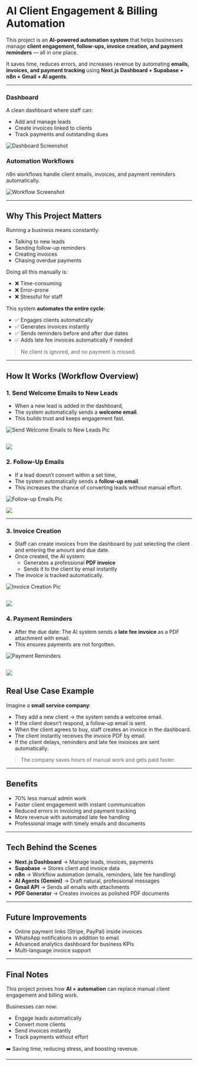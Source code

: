 # AI Client Engagement & Billing Automation

This project is an **AI-powered automation system** that helps businesses manage **client engagement, follow-ups, invoice creation, and payment reminders** — all in one place.  

It saves time, reduces errors, and increases revenue by automating **emails, invoices, and payment tracking** using **Next.js Dashboard + Supabase + n8n + Gmail + AI agents**.

---

### Dashboard
A clean dashboard where staff can:
- Add and manage leads
- Create invoices linked to clients
- Track payments and outstanding dues

![Dashboard Screenshot](/public/Images/Dashboard%20Page.png)

### Automation Workflows
n8n workflows handle client emails, invoices, and payment reminders automatically.

![Workflow Screenshot](/public/AI%20Invoive%20and%20Payment%20Automation.PNG)

---

## Why This Project Matters

Running a business means constantly:
- Talking to new leads
- Sending follow-up reminders
- Creating invoices
- Chasing overdue payments

Doing all this manually is:
- ❌ Time-consuming  
- ❌ Error-prone  
- ❌ Stressful for staff  

This system **automates the entire cycle**:
- ✅ Engages clients automatically  
- ✅ Generates invoices instantly  
- ✅ Sends reminders before and after due dates  
- ✅ Adds late fee invoices automatically if needed  

> No client is ignored, and no payment is missed.  

---

## How It Works (Workflow Overview)

### 1. Send Welcome Emails to New Leads
- When a new lead is added in the dashboard,  
- The system automatically sends a **welcome email**.  
- This builds trust and keeps engagement fast.  

![Send Welcome Emails to New Leads Pic](/public/Send%20Email%20to%20Lead.PNG)

![](/public//Leads%20Management%20Page.png)
---

### 2. Follow-Up Emails
- If a lead doesn’t convert within a set time,  
- The system automatically sends a **follow-up email**.  
- This increases the chance of converting leads without manual effort.  

![Follow-up Emails Pic](/public/Follows%20Up%20Email.PNG)

![](/public/Email%20Campaign%20Page.png)

---

### 3. Invoice Creation
- Staff can create invoices from the dashboard by just selecting the client and entering the amount and due date.  
- Once created, the AI system:  
  - Generates a professional **PDF invoice**  
  - Sends it to the client by email instantly  
- The invoice is tracked automatically.  

![Invoice Creation Pic](/public/Invoice%20Flow.PNG)

![](/public//Invoice%20Management%20Page.png)
---

### 4. Payment Reminders
  
- After the due date: The AI system sends a **late fee invoice** as a PDF attachment with email.  
- This ensures payments are not forgotten.  

![Payment Reminders](/public/Invoice%20Reminder%20After%20Due%20Date.PNG)

![](/public/Transaction%20History%20Page.png)
---

## Real Use Case Example

Imagine a **small service company**:  
- They add a new client → the system sends a welcome email.  
- If the client doesn’t respond, a follow-up email is sent.  
- When the client agrees to buy, staff creates an invoice in the dashboard.  
- The client instantly receives the invoice PDF by email.  
- If the client delays, reminders and late fee invoices are sent automatically.  

> The company saves hours of manual work and gets paid faster.  

---

## Benefits

- 70% less manual admin work  
- Faster client engagement with instant communication  
- Reduced errors in invoicing and payment tracking  
- More revenue with automated late fee handling  
- Professional image with timely emails and documents  

---

## Tech Behind the Scenes

- **Next.js Dashboard** → Manage leads, invoices, payments  
- **Supabase** → Stores client and invoice data  
- **n8n** → Workflow automation (emails, reminders, late fee handling)  
- **AI Agents (Gemini)** → Draft natural, professional messages  
- **Gmail API** → Sends all emails with attachments  
- **PDF Generator** → Creates invoices as polished PDF documents  

---

## Future Improvements

- Online payment links (Stripe, PayPal) inside invoices  
- WhatsApp notifications in addition to email  
- Advanced analytics dashboard for business KPIs  
- Multi-language invoice support  

---

## Final Notes

This project proves how **AI + automation** can replace manual client engagement and billing work.  

Businesses can now:  
- Engage leads automatically  
- Convert more clients  
- Send invoices instantly  
- Track payments without effort  

➡️ Saving time, reducing stress, and boosting revenue.  

---
